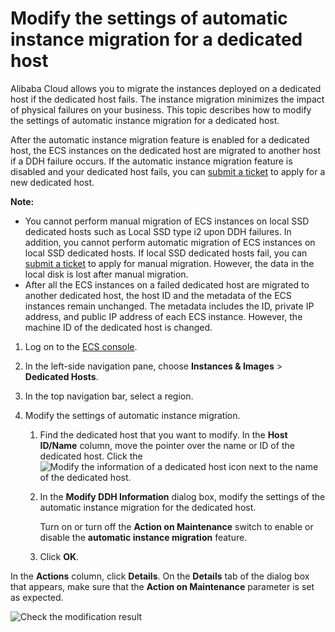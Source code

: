 # Modify the settings of automatic instance migration for a dedicated host

Alibaba Cloud allows you to migrate the instances deployed on a dedicated host if the dedicated host fails. The instance migration minimizes the impact of physical failures on your business. This topic describes how to modify the settings of automatic instance migration for a dedicated host.

After the automatic instance migration feature is enabled for a dedicated host, the ECS instances on the dedicated host are migrated to another host if a DDH failure occurs. If the automatic instance migration feature is disabled and your dedicated host fails, you can [submit a ticket](https://workorder-intl.console.aliyun.com/#/overview) to apply for a new dedicated host.

**Note:**

-   You cannot perform manual migration of ECS instances on local SSD dedicated hosts such as Local SSD type i2 upon DDH failures. In addition, you cannot perform automatic migration of ECS instances on local SSD dedicated hosts. If local SSD dedicated hosts fail, you can [submit a ticket](https://workorder-intl.console.aliyun.com/#/overview) to apply for manual migration. However, the data in the local disk is lost after manual migration.
-   After all the ECS instances on a failed dedicated host are migrated to another dedicated host, the host ID and the metadata of the ECS instances remain unchanged. The metadata includes the ID, private IP address, and public IP address of each ECS instance. However, the machine ID of the dedicated host is changed.

1.  Log on to the [ECS console](https://ecs.console.aliyun.com).

2.  In the left-side navigation pane, choose **Instances & Images** \> **Dedicated Hosts**.

3.  In the top navigation bar, select a region.

4.  Modify the settings of automatic instance migration.

    1.  Find the dedicated host that you want to modify. In the **Host ID/Name** column, move the pointer over the name or ID of the dedicated host. Click the ![Modify the information of a dedicated host](https://static-aliyun-doc.oss-accelerate.aliyuncs.com/assets/img/en-US/2466546061/p131478.png) icon next to the name of the dedicated host.

    2.  In the **Modify DDH Information** dialog box, modify the settings of the automatic instance migration for the dedicated host.

        Turn on or turn off the **Action on Maintenance** switch to enable or disable the **automatic instance migration** feature.

    3.  Click **OK**.


In the **Actions** column, click **Details**. On the **Details** tab of the dialog box that appears, make sure that the **Action on Maintenance** parameter is set as expected.

![Check the modification result](https://static-aliyun-doc.oss-accelerate.aliyuncs.com/assets/img/en-US/8653909951/p48151.png)

